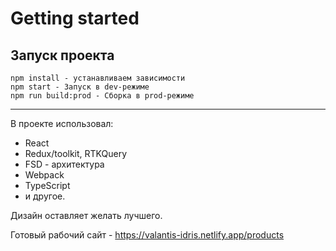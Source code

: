 # Getting started

## Запуск проекта

```
npm install - устанавливаем зависимости
npm start - Запуск в dev-режиме
npm run build:prod - Сборка в prod-режиме
```

---

В проекте использовал:

-  React
-  Redux/toolkit, RTKQuery
-  FSD - архитектура
-  Webpack
-  TypeScript
-  и другое.

Дизайн оставляет желать лучшего.

Готовый рабочий сайт - https://valantis-idris.netlify.app/products
